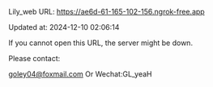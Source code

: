Lily_web URL: https://ae6d-61-165-102-156.ngrok-free.app

Updated at: 2024-12-10 02:06:14

If you cannot open this URL, the server might be down.

Please contact: 

goley04@foxmail.com Or Wechat:GL_yeaH